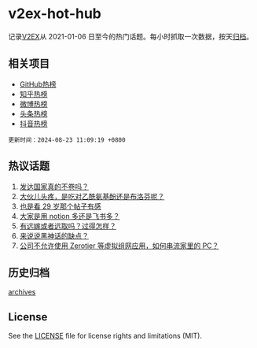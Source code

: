 # v2ex-hot-hub

 记录[V2EX](https://www.v2ex.com/)从 2021-01-06 日至今的热门话题。每小时抓取一次数据，按天[归档](archives)。
 
 ## 相关项目

- [GitHub热榜](https://github.com/lonnyzhang423/github-hot-hub)
- [知乎热榜](https://github.com/lonnyzhang423/zhihu-hot-hub)
- [微博热榜](https://github.com/lonnyzhang423/weibo-hot-hub)
- [头条热榜](https://github.com/lonnyzhang423/toutiao-hot-hub)
- [抖音热榜](https://github.com/lonnyzhang423/douyin-hot-hub)


 `更新时间：2024-08-23 11:09:19 +0800`

## 热议话题

1. [发达国家真的不卷吗？](https://www.v2ex.com/t/1067072)
1. [大伙儿头疼，是吃对乙酰氨基酚还是布洛芬呢？](https://www.v2ex.com/t/1067039)
1. [也是看 29 岁那个帖子有感](https://www.v2ex.com/t/1067079)
1. [大家是用 notion 多还是飞书多？](https://www.v2ex.com/t/1067147)
1. [有远嫁或者远取吗？过得怎样？](https://www.v2ex.com/t/1067151)
1. [来说说黑神话的缺点？](https://www.v2ex.com/t/1067117)
1. [公司不允许使用 Zerotier 等虚拟组网应用，如何串流家里的 PC？](https://www.v2ex.com/t/1066970)

## 历史归档

[archives](archives)

## License

See the [LICENSE](LICENSE) file for license rights and limitations (MIT).
